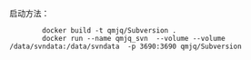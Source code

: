 启动方法：
        
            docker build -t qmjq/Subversion .
            docker run --name qmjq_svn  --volume --volume /data/svndata:/data/svndata  -p 3690:3690 qmjq/Subversion

